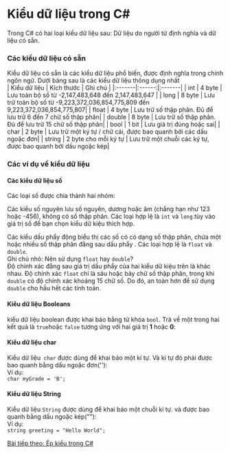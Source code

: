 # Kiểu dữ liệu trong C#
Trong C# có hai loại kiểu dữ liệu sau: Dữ liệu do người từ định nghĩa và dữ liệu có sẵn.  
### Các kiểu dữ liệu có sẵn  
Kiểu dữ liệu có sẵn là các kiểu dữ liệu phổ biến, được định nghĩa trong chính ngôn ngữ. Dưới bảng sau là các kiểu dữ liệu thông dụng nhất  
| Kiểu dữ liệu | Kích thước | Ghi chú  |
|:-------|:------:|:-------|
|  int	  |  4 byte  | Lưu toàn bộ số từ -2,147,483,648 đến 2,147,483,647  |
|  long	 |  8 byte  | Lưu trữ toàn bộ số từ -9,223,372,036,854,775,809 đến 9,223,372,036,854,775,807|
|  float |  4 byte  | Lưu trữ số thập phân. Đủ để lưu trữ 6 đến 7 chữ số thập phân|
|  double	 |  8 byte  | Lưu trữ số thập phân. Đủ để lưu trữ 15 chữ số thập phân|
|  bool	 |  1 bit  | Lưu giá trị đúng hoặc sai|
|  char	 |  2 byte  | Lưu trữ một ký tự / chữ cái, được bao quanh bởi các dấu ngoặc đơn|
|  string	 |  2 byte cho mỗi ký tự   | Lưu trữ một chuỗi các ký tự, được bao quanh bởi dấu ngoặc kép|

### Các ví dụ về kiểu dữ liệu  
#### Các kiểu dữ liệu số
Các loại số được chia thành hai nhóm:

Các kiểu số nguyên lưu số nguyên, dương hoặc âm (chẳng hạn như 123 hoặc -456), không có số thập phân. Các loại hợp lệ là `int` và `long`.tùy vào giá trị số để bạn chọn kiểu dữ kiệu thích hợp.

Các kiểu dấu phẩy động biểu thị các số có có dạng số thập phân, chứa một hoặc nhiều số thập phân đằng sau dấu phẩy . Các loại hợp lệ là `float` và `double`.  
Ghi chú nhỏ: Nên sử dụng `float` hay `double`?  
Độ chính xác đằng sau giá trị dấu phẩy của hai kiểu dữ kiệu trên là khác nhau.  Độ chính xác `float` chỉ là sáu hoặc bảy chữ số thập phân, trong khi `double` có độ chính xác khoảng 15 chữ số. Do đó, an toàn hơn để sử dụng `double` cho hầu hết các tính toán.  

#### Kiểu dữ liệu Booleans  
kiểu dữ liệu boolean được khai báo bằng từ khóa `bool`. Trả về một trong hai kết quả là `true`hoặc `false` tương ứng với hai giá trị **1** hoặc **0**:  
#### Kiểu dữ liệu char  
Kiểu dữ liệu` char` được dùng để khai báo một kí tự. Và kí tự đó phải được bao quanh bằng dấu ngoặc đơn(''):  
Ví dụ:  
`char myGrade = 'B';`  

#### Kiểu dữ liệu String  
Kiểu dữ liệu `String` được dùng để khai báo một chuỗi kí tự. và được bao quanh bằng dấu ngoặc kép(""):  
Ví dụ:  
`string greeting = "Hello World";`  

[Bài tiếp theo: Ép kiểu trong C#](https://github.com/huynhdn147/How-to-learn-Csharp/blob/master/C%23%20c%C6%A1%20b%E1%BA%A3n/README.md)



